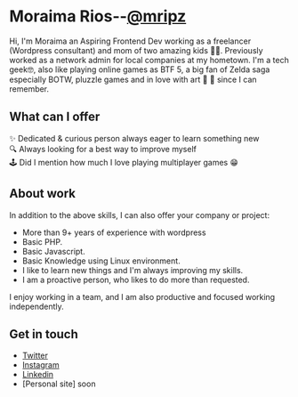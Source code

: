 # Moraima Rios--[@mripz](https://github.com/mripz)
Hi, I'm Moraima an Aspiring Frontend Dev working as a freelancer (Wordpress consultant) and mom of two amazing kids 👦‍👦. Previously worked as a network admin for local companies at my hometown. I'm a tech geek🤓, also like playing online games as BTF 5, a big fan of Zelda saga especially BOTW, pluzzle games and in love with art 🥰 🎨 since I can remember.

## What can I offer
✨  Dedicated & curious person always eager to learn something new  
🔍  Always looking for a best way to improve myself  
🕹  Did I mention how much I love playing multiplayer games 😁  

## About work
In addition to the above skills, I can also offer your company or project:

- More than 9+ years of experience with wordpress
- Basic PHP.
- Basic Javascript.
- Basic Knowledge using Linux environment.
- I like to learn new things and I'm always improving my skills.
- I am a proactive person, who likes to do more than requested.

I enjoy working in a team, and I am also productive and focused working independently.

## Get in touch
* [Twitter](https://twitter.com/moraimarp)
* [Instagram](https://www.instagram.com/moraimarp/)
* [Linkedin](https://www.linkedin.com/in/moraimarp/)
* [Personal site] soon
